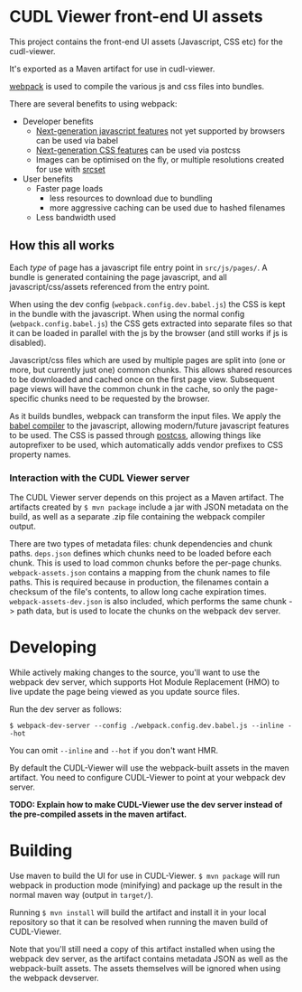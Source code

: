 # CUDL Viewer front-end UI assets

This project contains the front-end UI assets (Javascript, CSS etc) for the
cudl-viewer.

It's exported as a Maven artifact for use in cudl-viewer.

[webpack](http://webpack.github.io/) is used to compile the various js and css
files into bundles.

There are several benefits to using webpack:

* Developer benefits
    * [Next-generation javascript features](https://babeljs.io/) not yet supported
      by browsers can be used via babel
    * [Next-generation CSS features](http://cssnext.io/) can be used via postcss
    * Images can be optimised on the fly, or multiple resolutions created for use
      with [srcset](http://www.webkit.org/demos/srcset/)
* User benefits
    * Faster page loads
        * less resources to download due to bundling
        * more aggressive caching can be used due to hashed filenames
    * Less bandwidth used

## How this all works

Each *type* of page has a javascript file entry point in `src/js/pages/`. A
bundle is generated containing the page javascript, and all
javascript/css/assets referenced from the entry point.

When using the dev config (`webpack.config.dev.babel.js`) the CSS is kept in the
bundle with the javascript. When using the normal config
(`webpack.config.babel.js`) the CSS gets extracted into separate files so that
it can be loaded in parallel with the js by the browser (and still works if js
is disabled).

Javascript/css files which are used by multiple pages are split into (one or
more, but currently just one) common chunks. This allows shared resources to be
downloaded and cached once on the first page view. Subsequent page views will
have the common chunk in the cache, so only the page-specific chunks need to be
requested by the browser.

As it builds bundles, webpack can transform the input files. We apply the [babel
compiler](https://babeljs.io/) to the javascript, allowing modern/future
javascript features to be used. The CSS is passed through
[postcss](https://github.com/postcss/postcss), allowing things like autoprefixer
to be used, which automatically adds vendor prefixes to CSS property names.

### Interaction with the CUDL Viewer server

The CUDL Viewer server depends on this project as a Maven artifact. The
artifacts created by `$ mvn package` include a jar with JSON metadata on the
build, as well as a separate .zip file containing the webpack compiler output.

There are two types of metadata files: chunk dependencies and chunk paths.
`deps.json` defines which chunks need to be loaded before each chunk. This is
used to load common chunks before the per-page chunks. `webpack-assets.json`
contains a mapping from the chunk names to file paths. This is required because
in production, the filenames contain a checksum of the file's contents, to allow
long cache expiration times. `webpack-assets-dev.json` is also included, which
performs the same chunk -> path data, but is used to locate the chunks on the
webpack dev server.

# Developing

While actively making changes to the source, you'll want to use the webpack
dev server, which supports Hot Module Replacement (HMO) to live update the page
being viewed as you update source files.

Run the dev server as follows:

```
$ webpack-dev-server --config ./webpack.config.dev.babel.js --inline --hot
```

You can omit `--inline` and `--hot` if you don't want HMR.

By default the CUDL-Viewer will use the webpack-built assets in the maven
artifact. You need to configure CUDL-Viewer to point at your webpack dev server.

**TODO: Explain how to make CUDL-Viewer use the dev server instead of the
pre-compiled assets in the maven artifact.**

# Building

Use maven to build the UI for use in CUDL-Viewer. `$ mvn package` will run
webpack in production mode (minifying) and package up the result in the
normal maven way (output in `target/`).

Running `$ mvn install` will build the artifact and install it in your local
repository so that it can be resolved when running the maven build of
CUDL-Viewer.

Note that you'll still need a copy of this artifact installed when using the
webpack dev server, as the artifact contains metadata JSON as well as the
webpack-built assets. The assets themselves will be ignored when using the
webpack devserver.
